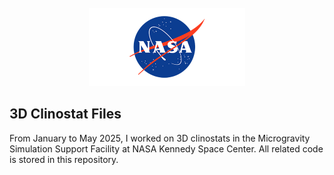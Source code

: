<!-- PROJECT LOGO -->
<br />
<div align="center">
  <a href="https://public.ksc.nasa.gov/partnerships/capabilities-and-testing/testing-and-labs/microgravity-simulation-support-facility/">
    <img src="Images/logo.png" alt="Logo" width="250" height="125">
  </a>
</div>

## 3D Clinostat Files
From January to May 2025, I worked on 3D clinostats in the Microgravity Simulation Support Facility at NASA Kennedy Space Center. All related code is stored in this repository.


